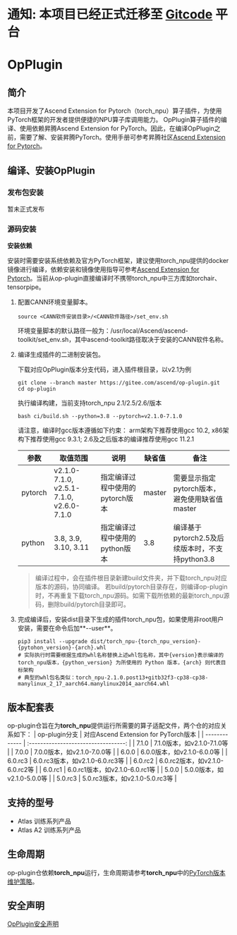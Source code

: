 # 通知: 本项目已经正式迁移至 [Gitcode](https://gitcode.com/Ascend) 平台

# OpPlugin

## 简介

本项目开发了Ascend Extension for Pytorch（torch_npu）算子插件，为使用PyTorch框架的开发者提供便捷的NPU算子库调用能力。
OpPlugin算子插件的编译、使用依赖昇腾Ascend Extension for PyTorch。因此，在编译OpPlugin之前，需要了解、安装昇腾PyTorch。使用手册可参考昇腾社区[Ascend Extension for Pytorch](https://gitee.com/ascend/pytorch/blob/master/README.zh.md)。

## 编译、安装OpPlugin

### 发布包安装
暂未正式发布

### 源码安装

**安装依赖**

安装时需要安装系统依赖及官方PyTorch框架，建议使用torch_npu提供的docker镜像进行编译，依赖安装和镜像使用指导可参考[Ascend Extension for Pytorch](https://gitee.com/ascend/pytorch/blob/master/README.zh.md#%E4%BD%BF%E7%94%A8%E6%BA%90%E7%A0%81%E7%BC%96%E8%AF%91%E5%AE%89%E8%A3%85pytorch%E6%A1%86%E6%9E%B6)。当前从op-plugin直接编译时不携带torch_npu中三方库如torchair、tensorpipe。

1. 配置CANN环境变量脚本。

   ```
   source <CANN软件安装目录>/<CANN软件路径>/set_env.sh
   ```

   环境变量脚本的默认路径一般为：/usr/local/Ascend/ascend-toolkit/set_env.sh，其中ascend-toolkit路径取决于安装的CANN软件名称。

2. 编译生成插件的二进制安装包。

   下载对应OpPlugin版本分支代码，进入插件根目录，以v2.1为例
   ```
   git clone --branch master https://gitee.com/ascend/op-plugin.git
   cd op-plugin
   ```
   执行编译构建，当前支持torch_npu 2.1/2.5/2.6/版本
   ```
   bash ci/build.sh --python=3.8 --pytorch=v2.1.0-7.1.0
   ```
   请注意，编译时gcc版本遵循如下约束：
   arm架构下推荐使用gcc 10.2, x86架构下推荐使用gcc 9.3.1; 2.6及之后版本的编译推荐使用gcc 11.2.1

   | 参数      | 取值范围                                                   | 说明                  | 缺省值    | 备注                                |
   |---------|--------------------------------------------------------|---------------------|--------|-----------------------------------|
   | pytorch | v2.1.0-7.1.0, v2.5.1-7.1.0, v2.6.0-7.1.0 | 指定编译过程中使用的pytorch版本 | master | 需要显示指定pytorch版本，避免使用缺省值master  |
   | python  | 3.8, 3.9, 3.10, 3.11                                   | 指定编译过程中使用的python版本  | 3.8    | 编译基于pytorch2.5及后续版本时，不支持python3.8 |


   >编译过程中，会在插件根目录新建build文件夹，并下载torch_npu对应版本的源码，协同编译。 若build/pytorch目录存在，则编译op-plugin时，不再重复下载torch_npu源码。如需下载所依赖的最新torch_npu源码，删除build/pytorch目录即可。

3. 完成编译后，安装dist目录下生成的插件torch\_npu包，如果使用非root用户安装，需要在命令后加**--user**。

   ```
   pip3 install --upgrade dist/torch_npu-{torch_npu_version}-{pytohon_version}-{arch}.whl
   # 实际执行时需要根据生成的whl名称替换上述whl包名称，其中{version}表示编译的torch_npu版本，{python_version} 为所使用的 Python 版本，{arch} 则代表目标架构
   # 典型的whl包名类似：torch_npu-2.1.0.post13+gitb32f3-cp38-cp38-manylinux_2_17_aarch64.manylinux2014_aarch64.whl
   ```

## 版本配套表
op-plugin仓旨在为**torch_npu**提供运行所需要的算子适配文件，两个仓的对应关系如下：
| op-plugin分支 | 对应Ascend Extension for PyTorch版本 |
| ------------- | :----------------------------------: |
| 7.1.0        |     7.1.0版本，如v2.1.0-7.1.0等             |
| 7.0.0        |     7.0.0版本，如v2.1.0-7.0.0等       |
| 6.0.0        |     6.0.0版本，如v2.1.0-6.0.0等       |
| 6.0.rc3       |   6.0.rc3版本，如v2.1.0-6.0.rc3等    |
| 6.0.rc2       |   6.0.rc2版本，如v2.1.0-6.0.rc2等    |
| 6.0.rc1       |   6.0.rc1版本，如v2.1.0-6.0.rc1等    |
| 5.0.0         |     5.0.0版本，如v2.1.0-5.0.0等      |
| 5.0.rc3       |   5.0.rc3版本，如v2.1.0-5.0.rc3等    |

## 支持的型号
- Atlas 训练系列产品
- Atlas A2 训练系列产品

## 生命周期
op-plugin仓依赖**torch_npu**运行，生命周期请参考**torch_npu**中的[PyTorch版本维护策略](https://gitee.com/ascend/pytorch/blob/master/README.zh.md#pytorch%E7%89%88%E6%9C%AC%E7%BB%B4%E6%8A%A4%E7%AD%96%E7%95%A5)。

## 安全声明

[OpPlugin安全声明](SECURITYNOTE.md)
